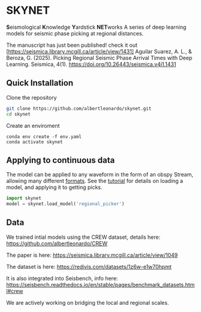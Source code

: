 # SKYNET
**S**eismological **K**nowledge **Y**ardstick **NET**works
A series of deep learning models for seismic phase picking at regional distances.

The manuscript has just been published! check it out
[https://seismica.library.mcgill.ca/article/view/1431]
Aguilar Suarez, A. L., & Beroza, G. (2025). Picking Regional Seismic Phase Arrival Times with Deep Learning. Seismica, 4(1). https://doi.org/10.26443/seismica.v4i1.1431



## Quick Installation
Clone the repository
```bash
git clone https://github.com/albertleonardo/skynet.git
cd skynet
```
Create an enviroment 
```
conda env create -f env.yaml
conda activate skynet
```

## Applying to continuous data
The model can be applied to any waveform in the form of an obspy Stream, allowing many different [formats](https://docs.obspy.org/packages/autogen/obspy.core.stream.read.html).
See the [tutorial](https://github.com/albertleonardo/skynet/skynet_tutorial.ipynb) for details on loading a model, and applying it to getting picks.
```python
import skynet
model = skynet.load_model('regional_picker')
```



## Data

We trained intial models using the CREW dataset, details here: https://github.com/albertleonardo/CREW

The paper is here: https://seismica.library.mcgill.ca/article/view/1049

The dataset is here: https://redivis.com/datasets/1z6w-e1w70hpmt

It is also integrated into Seisbench, info here: https://seisbench.readthedocs.io/en/stable/pages/benchmark_datasets.html#crew

We are actively working on bridging the local and regional scales.
